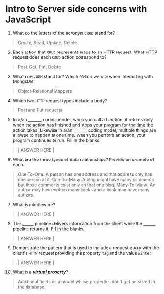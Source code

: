 # Intro to Server side concerns with JavaScript
01. What do the letters of the acronym `CRUD` stand for?

  > Create, Read, Update, Delete

02. Each action that `CRUD` represents maps to an HTTP request. What HTTP request does each `CRUD` action correspond to?

  > Post, Get, Put, Delete

03. What does `ORM` stand for? Which `ORM` do we use when interacting with MongoDB

  > Object-Relational Mappers

04. Which two `HTTP` request types include a body?

  > Post and Put requests

05. In a/an _______ coding model, when you call a function, it returns only when the action has finished and stops your program for the time the action takes. Likewise in a/an _______ coding model, multiple things are allowed to happen at one time. When you perform an action, your program continues to run.  Fill in the blanks.

  > | ANSWER HERE |

06. What are the three types of data relationships? Provide an example of each.

  > One-To-One: A person has one address and that address only has one person at it.
  > One-To-Many: A blog might have many comments but those comments exist only on that one blog.
  > Many-To-Many: An author may have written many books and a book may have many authors.

07. What is middleware?

  > | ANSWER HERE |

08. The ______ pipeline delivers information from the client while the ______ pipeline returns it. Fill in the blanks. 

  > | ANSWER HERE |

09. Demonstrate the pattern that is used to include a request query with the client's `HTTP` request providing the property `tag` and the value `winter`.

  > | ANSWER HERE |

10. What is a ***virtual property***?

  > Additional fields on a model whose properties don't get persisted in the database.
